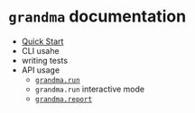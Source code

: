 # `grandma` documentation

* [Quick Start](../README.md)
* CLI usahe
* writing tests
* API usage
  * [`grandma.run`](api-grandma-run.md)
  * `grandma.run` interactive mode
  * [`grandma.report`](api-grandma-report.md)
